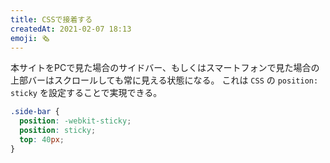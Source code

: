 ```yaml
---
title: CSSで接着する
createdAt: 2021-02-07 18:13
emoji: 🗞
---
```


本サイトをPCで見た場合のサイドバー、もしくはスマートフォンで見た場合の上部バーはスクロールしても常に見える状態になる。
これは `CSS` の `position: sticky` を設定することで実現できる。

```css
.side-bar {
  position: -webkit-sticky;
  position: sticky;
  top: 40px;
}
```

